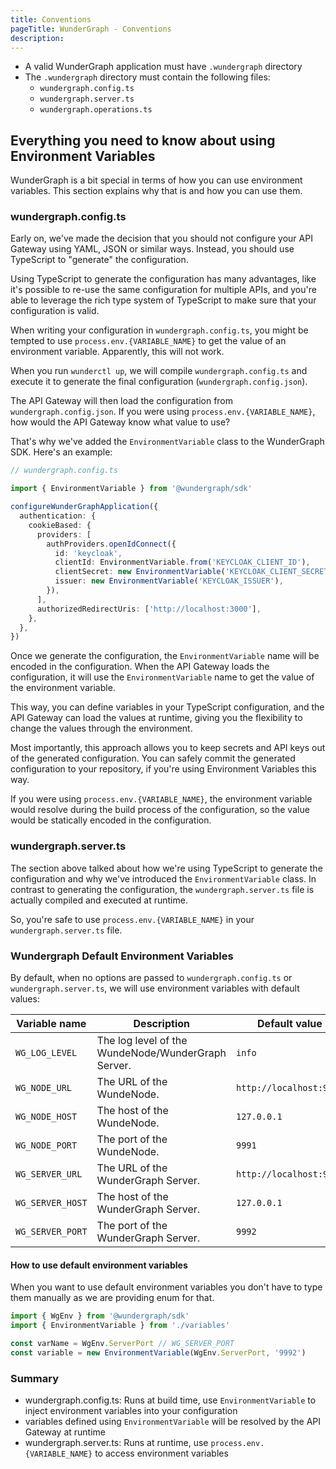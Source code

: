 ```yaml
---
title: Conventions
pageTitle: WunderGraph - Conventions
description:
---
```


- A valid WunderGraph application must have `.wundergraph` directory
- The `.wundergraph` directory must contain the following files:
  - `wundergraph.config.ts`
  - `wundergraph.server.ts`
  - `wundergraph.operations.ts`

## Everything you need to know about using Environment Variables

WunderGraph is a bit special in terms of how you can use environment variables.
This section explains why that is and how you can use them.

### wundergraph.config.ts

Early on, we've made the decision that you should not configure your API Gateway using YAML, JSON or similar ways.
Instead, you should use TypeScript to "generate" the configuration.

Using TypeScript to generate the configuration has many advantages,
like it's possible to re-use the same configuration for multiple APIs,
and you're able to leverage the rich type system of TypeScript to make sure that your configuration is valid.

When writing your configuration in `wundergraph.config.ts`,
you might be tempted to use `process.env.{VARIABLE_NAME}` to get the value of an environment variable.
Apparently, this will not work.

When you run `wunderctl up`,
we will compile `wundergraph.config.ts` and execute it to generate the final configuration (`wundergraph.config.json`).

The API Gateway will then load the configuration from `wundergraph.config.json`.
If you were using `process.env.{VARIABLE_NAME}`, how would the API Gateway know what value to use?

That's why we've added the `EnvironmentVariable` class to the WunderGraph SDK.
Here's an example:

```typescript
// wundergraph.config.ts

import { EnvironmentVariable } from '@wundergraph/sdk'

configureWunderGraphApplication({
  authentication: {
    cookieBased: {
      providers: [
        authProviders.openIdConnect({
          id: 'keycloak',
          clientId: EnvironmentVariable.from('KEYCLOAK_CLIENT_ID'),
          clientSecret: new EnvironmentVariable('KEYCLOAK_CLIENT_SECRET'),
          issuer: new EnvironmentVariable('KEYCLOAK_ISSUER'),
        }),
      ],
      authorizedRedirectUris: ['http://localhost:3000'],
    },
  },
})
```

Once we generate the configuration,
the `EnvironmentVariable` name will be encoded in the configuration.
When the API Gateway loads the configuration,
it will use the `EnvironmentVariable` name to get the value of the environment variable.

This way, you can define variables in your TypeScript configuration,
and the API Gateway can load the values at runtime,
giving you the flexibility to change the values through the environment.

Most importantly,
this approach allows you to keep secrets and API keys out of the generated configuration.
You can safely commit the generated configuration to your repository,
if you're using Environment Variables this way.

If you were using `process.env.{VARIABLE_NAME}`,
the environment variable would resolve during the build process of the configuration,
so the value would be statically encoded in the configuration.

### wundergraph.server.ts

The section above talked about how we're using TypeScript to generate the configuration and why we've introduced the `EnvironmentVariable` class.
In contrast to generating the configuration,
the `wundergraph.server.ts` file is actually compiled and executed at runtime.

So, you're safe to use `process.env.{VARIABLE_NAME}` in your `wundergraph.server.ts` file.

### Wundergraph Default Environment Variables

By default, when no options are passed to `wundergraph.config.ts` or `wundergraph.server.ts`, we will use environment variables with default values:

| Variable name    | Description                                        | Default value           |
| ---------------- | -------------------------------------------------- | ----------------------- |
| `WG_LOG_LEVEL`   | The log level of the WundeNode/WunderGraph Server. | `info`                  |
| `WG_NODE_URL`    | The URL of the WundeNode.                          | `http://localhost:9991` |
| `WG_NODE_HOST`   | The host of the WundeNode.                         | `127.0.0.1`             |
| `WG_NODE_PORT`   | The port of the WundeNode.                         | `9991`                  |
| `WG_SERVER_URL`  | The URL of the WunderGraph Server.                 | `http://localhost:9992` |
| `WG_SERVER_HOST` | The host of the WunderGraph Server.                | `127.0.0.1`             |
| `WG_SERVER_PORT` | The port of the WunderGraph Server.                | `9992`                  |

#### How to use default environment variables

When you want to use default environment variables you don't have to type them manually as we are providing enum for that.

```typescript
import { WgEnv } from '@wundergraph/sdk'
import { EnvironmentVariable } from './variables'

const varName = WgEnv.ServerPort // WG_SERVER_PORT
const variable = new EnvironmentVariable(WgEnv.ServerPort, '9992')
```

### Summary

- wundergraph.config.ts: Runs at build time, use `EnvironmentVariable` to inject environment variables into your configuration
- variables defined using `EnvironmentVariable` will be resolved by the API Gateway at runtime
- wundergraph.server.ts: Runs at runtime, use `process.env.{VARIABLE_NAME}` to access environment variables
